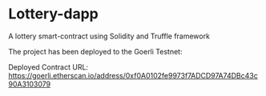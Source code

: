 # Lottery-dapp
A lottery smart-contract using Solidity and Truffle framework

The project has been deployed to the Goerli Testnet:

Deployed Contract URL:
https://goerli.etherscan.io/address/0xf0A0102fe9973f7ADCD97A74DBc43c90A3103079 
